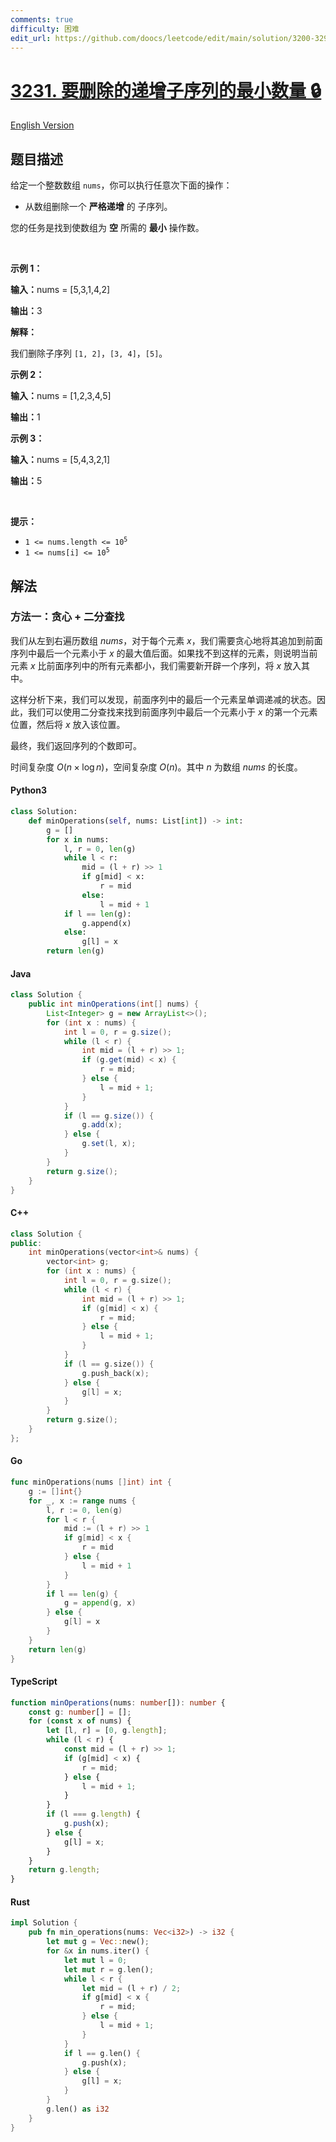 ```yaml
---
comments: true
difficulty: 困难
edit_url: https://github.com/doocs/leetcode/edit/main/solution/3200-3299/3231.Minimum%20Number%20of%20Increasing%20Subsequence%20to%20Be%20Removed/README.md
---
```


<!-- problem:start -->

# [3231. 要删除的递增子序列的最小数量 🔒](https://leetcode.cn/problems/minimum-number-of-increasing-subsequence-to-be-removed)

[English Version](/solution/3200-3299/3231.Minimum%20Number%20of%20Increasing%20Subsequence%20to%20Be%20Removed/README_EN.md)

## 题目描述

<!-- description:start -->

<p>给定一个整数数组&nbsp;<code>nums</code>，你可以执行任意次下面的操作：</p>

<ul>
	<li>从数组删除一个 <strong>严格递增</strong> 的 <span data-keyword="subsequence-array">子序列</span>。</li>
</ul>

<p>您的任务是找到使数组为 <strong>空</strong> 所需的 <strong>最小</strong> 操作数。</p>

<p>&nbsp;</p>

<p><strong class="example">示例 1：</strong></p>

<div class="example-block">
<p><span class="example-io"><b>输入：</b>nums = [5,3,1,4,2]</span></p>

<p><span class="example-io"><b>输出：</b>3</span></p>

<p><strong>解释：</strong></p>

<p>我们删除子序列&nbsp;<code>[1, 2]</code>，<code>[3, 4]</code>，<code>[5]</code>。</p>
</div>

<p><strong class="example">示例 2：</strong></p>

<div class="example-block">
<p><span class="example-io"><b>输入：</b></span><span class="example-io">nums = [1,2,3,4,5]</span></p>

<p><span class="example-io"><b>输出：</b></span><span class="example-io">1</span></p>
</div>

<p><strong class="example">示例 3：</strong></p>

<div class="example-block">
<p><span class="example-io"><b>输入：</b></span><span class="example-io">nums = [5,4,3,2,1]</span></p>

<p><span class="example-io"><b>输出：</b></span><span class="example-io">5</span></p>
</div>

<p>&nbsp;</p>

<p><strong>提示：</strong></p>

<ul>
	<li><code>1 &lt;= nums.length &lt;= 10<sup>5</sup></code></li>
	<li><code>1 &lt;= nums[i] &lt;= 10<sup>5</sup></code></li>
</ul>

<!-- description:end -->

## 解法

<!-- solution:start -->

### 方法一：贪心 + 二分查找

我们从左到右遍历数组 $\textit{nums}$，对于每个元素 $x$，我们需要贪心地将其追加到前面序列中最后一个元素小于 $x$ 的最大值后面。如果找不到这样的元素，则说明当前元素 $x$ 比前面序列中的所有元素都小，我们需要新开辟一个序列，将 $x$ 放入其中。

这样分析下来，我们可以发现，前面序列中的最后一个元素呈单调递减的状态。因此，我们可以使用二分查找来找到前面序列中最后一个元素小于 $x$ 的第一个元素位置，然后将 $x$ 放入该位置。

最终，我们返回序列的个数即可。

时间复杂度 $O(n \times \log n)$，空间复杂度 $O(n)$。其中 $n$ 为数组 $\textit{nums}$ 的长度。

<!-- tabs:start -->

#### Python3

```python
class Solution:
    def minOperations(self, nums: List[int]) -> int:
        g = []
        for x in nums:
            l, r = 0, len(g)
            while l < r:
                mid = (l + r) >> 1
                if g[mid] < x:
                    r = mid
                else:
                    l = mid + 1
            if l == len(g):
                g.append(x)
            else:
                g[l] = x
        return len(g)
```

#### Java

```java
class Solution {
    public int minOperations(int[] nums) {
        List<Integer> g = new ArrayList<>();
        for (int x : nums) {
            int l = 0, r = g.size();
            while (l < r) {
                int mid = (l + r) >> 1;
                if (g.get(mid) < x) {
                    r = mid;
                } else {
                    l = mid + 1;
                }
            }
            if (l == g.size()) {
                g.add(x);
            } else {
                g.set(l, x);
            }
        }
        return g.size();
    }
}
```

#### C++

```cpp
class Solution {
public:
    int minOperations(vector<int>& nums) {
        vector<int> g;
        for (int x : nums) {
            int l = 0, r = g.size();
            while (l < r) {
                int mid = (l + r) >> 1;
                if (g[mid] < x) {
                    r = mid;
                } else {
                    l = mid + 1;
                }
            }
            if (l == g.size()) {
                g.push_back(x);
            } else {
                g[l] = x;
            }
        }
        return g.size();
    }
};
```

#### Go

```go
func minOperations(nums []int) int {
	g := []int{}
	for _, x := range nums {
		l, r := 0, len(g)
		for l < r {
			mid := (l + r) >> 1
			if g[mid] < x {
				r = mid
			} else {
				l = mid + 1
			}
		}
		if l == len(g) {
			g = append(g, x)
		} else {
			g[l] = x
		}
	}
	return len(g)
}
```

#### TypeScript

```ts
function minOperations(nums: number[]): number {
    const g: number[] = [];
    for (const x of nums) {
        let [l, r] = [0, g.length];
        while (l < r) {
            const mid = (l + r) >> 1;
            if (g[mid] < x) {
                r = mid;
            } else {
                l = mid + 1;
            }
        }
        if (l === g.length) {
            g.push(x);
        } else {
            g[l] = x;
        }
    }
    return g.length;
}
```

#### Rust

```rust
impl Solution {
    pub fn min_operations(nums: Vec<i32>) -> i32 {
        let mut g = Vec::new();
        for &x in nums.iter() {
            let mut l = 0;
            let mut r = g.len();
            while l < r {
                let mid = (l + r) / 2;
                if g[mid] < x {
                    r = mid;
                } else {
                    l = mid + 1;
                }
            }
            if l == g.len() {
                g.push(x);
            } else {
                g[l] = x;
            }
        }
        g.len() as i32
    }
}
```

<!-- tabs:end -->

<!-- solution:end -->

<!-- problem:end -->
